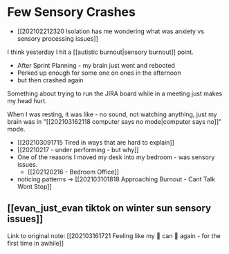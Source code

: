 # Few Sensory Crashes
- [[202102212320 Isolation has me wondering what was anxiety vs sensory processing issues]]

I think yesterday I hit a [[autistic burnout|sensory burnout]] point. 
- After Sprint Planning - my brain just went and rebooted 
- Perked up enough for some one on ones in the afternoon 
- but then crashed again

Something about trying to run the JIRA board while in a meeting just makes my head hurt.

When I was resting, it was like - no sound, not watching anything, just my brain was in "[[202103162118  computer says no mode|computer says no]]" mode. 

- [[202103091715 Tired in ways that are hard to explain]]
- [[20210217 - under performing - but why]]
- One of the reasons I moved my desk into my bedroom - was sensory issues. 
	- [[202120216 - Bedroom Office]]
- noticing patterns -> [[202103101818 Approaching Burnout - Cant Talk Wont Stop]]

[[evan_just_evan tiktok on winter sun sensory issues]]
---

Link to original note: [[202103161721 Feeling like my 🧠 can 🧠 again - for the first time in awhile]]